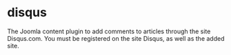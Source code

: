 disqus
======

The Joomla content plugin to add comments to articles through the site Disqus.com. You must be registered on the site Disqus, as well as the added site.
